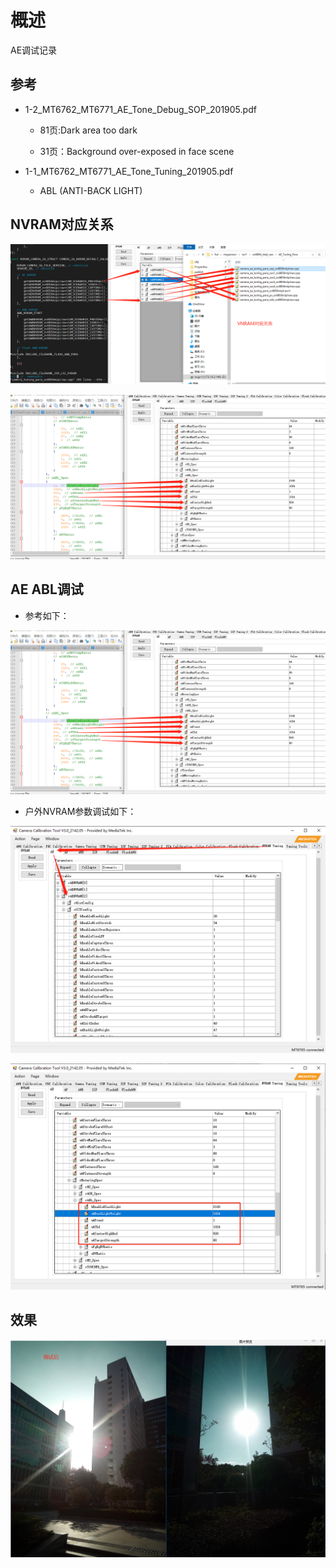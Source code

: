 # 概述

AE调试记录

## 参考
* 1-2_MT6762_MT6771_AE_Tone_Debug_SOP_201905.pdf

    * 81页:Dark area too dark

    * 31页：Background over-exposed in face scene

* 1-1_MT6762_MT6771_AE_Tone_Tuning_201905.pdf

    * ABL (ANTI-BACK LIGHT)

## NVRAM对应关系

![0001_NV.png](images/0001_NV.png)

![0001_ABL.png](images/0001_ABLok.png)

## AE ABL调试

* 参考如下：

![0001_ABL.png](images/0001_ABL.png)

* 户外NVRAM参数调试如下：

![0001_ABL1.png](images/0001_ABL1.png)

![0001_ABL2.png](images/0001_ABL2.png)

## 效果

![0001_.png](images/0001_camera.png)
